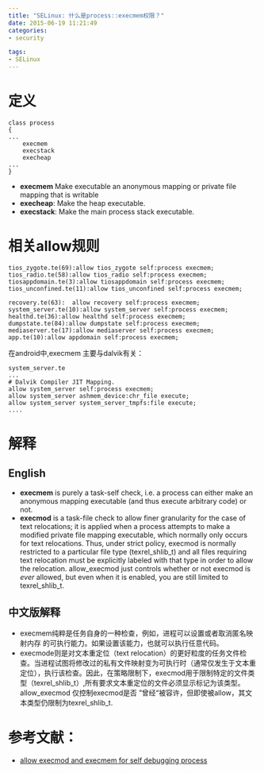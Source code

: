 ```yaml
---
title: "SELinux: 什么是process::execmem权限？"
date: 2015-06-19 11:21:49
categories:
- security

tags:
- SELinux
---
```



# 定义

	class process
	{
	...
		execmem
		execstack
		execheap
	...
	}

- **execmem**
Make executable an anonymous mapping or private file mapping that is
writable
- **execheap**: Make the heap executable.
- **execstack**: Make the main process stack executable.
<!-- more -->
# 相关allow规则

	tios_zygote.te(69):allow tios_zygote self:process execmem;
	tios_radio.te(58):allow tios_radio self:process execmem;
	tiosappdomain.te(3):allow tiosappdomain self:process execmem;
	tios_unconfined.te(11):allow tios_unconfined self:process execmem;

	recovery.te(63):  allow recovery self:process execmem;
	system_server.te(10):allow system_server self:process execmem;
	healthd.te(36):allow healthd self:process execmem;
	dumpstate.te(84):allow dumpstate self:process execmem;
	mediaserver.te(17):allow mediaserver self:process execmem;
	app.te(10):allow appdomain self:process execmem;

在android中,execmem 主要与dalvik有关：

	system_server.te
	...
	# Dalvik Compiler JIT Mapping.
	allow system_server self:process execmem;
	allow system_server ashmem_device:chr_file execute;
	allow system_server system_server_tmpfs:file execute;
	....
# 解释
## English
* **execmem** is purely a task-self check, i.e. a process can either make an anonymous mapping executable (and thus execute arbitrary code) or not.
* **execmod** is a task-file check to allow finer granularity for the case of text relocations; it is applied when a process attempts to make a modified private file mapping executable, which normally only occurs for text relocations.  Thus, under strict policy, execmod is normally restricted to a particular file type (texrel_shlib_t) and all files requiring text relocation must be explicitly labeled with that type in order to allow the relocation.  allow_execmod just controls whether or not execmod is _ever_ allowed, but even when it is enabled, you are still limited to texrel_shlib_t.
## 中文版解释
* execmem纯粹是任务自身的一种检查，例如，进程可以设置或者取消匿名映射内存 的可执行能力。如果设置该能力，也就可以执行任意代码。
* execmode则是对文本重定位（text relocation）的更好粒度的任务文件检查。当进程试图将修改过的私有文件映射变为可执行时（通常仅发生于文本重定位），执行该检查。因此，在策略限制下，execmod用于限制特定的文件类型（texrel_shlib_t）,所有要求文本重定位的文件必须显示标记为该类型。allow_execmod 仅控制execmod是否 ”曾经“被容许，但即使被allow，其文本类型仍限制为texrel_shlib_t.

# 参考文献：

* [allow execmod and execmem for self debugging process](https://www.redhat.com/archives/fedora-selinux-list/2005-June/msg00152.html)
